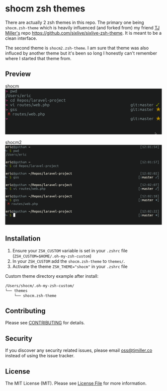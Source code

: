 # shocm zsh themes

There are actually 2 zsh themes in this repo. The primary one being `shocm.zsh-theme` which is heavily influenced (and forked from) my friend [TJ Miller's](https://github.com/sixlive) repo https://github.com/sixlive/sixlive-zsh-theme. It is meant to be a clean interface.

The second theme is `shocm2.zsh-theme`. I am sure that theme was also influced by another theme but it's been so long I honestly can't remember where I started that theme from.

## Preview

shocm
![Theme Screenshot Shocm](.docs/screenshot.png)

shocm2
![Theme Screenshot Shocm2](.docs/screenshot2.png)

## Installation

1. Ensure your `ZSH_CUSTOM` variable is set in your `.zshrc` file (`ZSH_CUSTOM=$HOME/.oh-my-zsh-custom`)
2. In your `ZSH_CUSTOM` add the `shocm.zsh-theme` to `themes/`.
3. Activate the theme `ZSH_THEME="shocm"` in your `.zshrc` file

Custom theme directory example after install:

```
/Users/shocm/.oh-my-zsh-custom/
└── themes
    └── shocm.zsh-theme
```

## Contributing

Please see [CONTRIBUTING](CONTRIBUTING.md) for details.

## Security

If you discover any security related issues, please email oss@tjmiller.co instead of using the issue tracker.

## License

The MIT License (MIT). Please see [License File](LICENSE) for more information.
